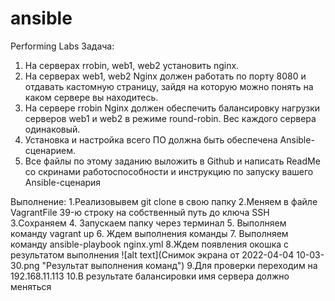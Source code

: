 # ansible
Performing Labs
Задача:
1. На серверах rrobin, web1, web2 установить nginx.
2. На серверах web1, web2 Nginx должен работать по порту 8080 и отдавать кастомную страницу, зайдя на которую можно понять на каком сервере вы находитесь.
3. На сервере rrobin Nginx должен обеспечить балансировку нагрузки серверов web1 и web2 в режиме round-robin. Вес каждого сервера одинаковый.
4. Установка и настройка всего ПО должна быть обеспечена Ansible-сценарием.
5. Все файлы по этому заданию выложить в Github и написать ReadMe со скринами работоспособности и инструкцию по запуску вашего Ansible-сценария

 Выполнение:
 1.Реализовывем git clone в свою папку
 2.Меняем в файле VagrantFile 39-ю строку на собственный путь до ключа SSH
 3.Сохраняем 
 4. Запускаем папку через терминал
 5. Выполняем команду vagrant up
 6. Ждем выполнения команды
 7. Выполняем команду ansible-playbook nginx.yml
 8.Ждем появления окошка с результатом выполнения
![alt text](Снимок экрана от 2022-04-04 10-03-30.png "Результат выполнения команд")
 9.Для проверки переходим на 192.168.11.113
 10.В результате балансировки имя сервера должно меняться
